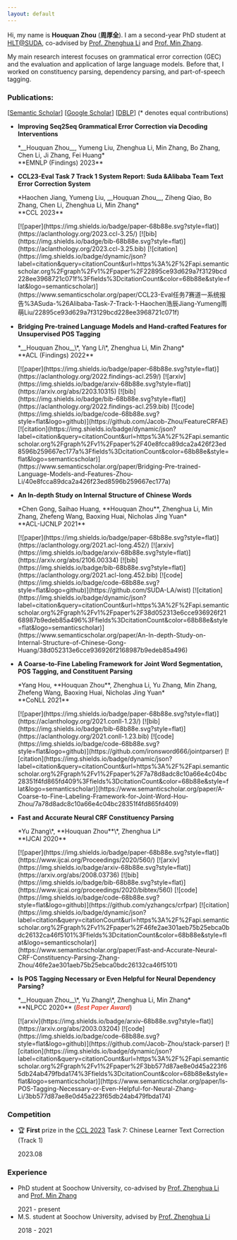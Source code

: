 ```yaml
---
layout: default
---
```


Hi, my name is **Houquan Zhou** (**周厚全**). 
I am a second-year PhD student at [HLT@SUDA](http://hlt.suda.edu.cn), co-advised by [Prof. Zhenghua Li](http://hlt.suda.edu.cn/~zhli) and [Prof. Min Zhang](https://zhangminsuda.github.io/cn_homepage/).


My main research interest focuses on grammatical error correction (GEC) and the evaluation and application of large language models.
Before that, I worked on constituency parsing, dependency parsing, and part-of-speech tagging.


### Publications:

[[Semantic Scholar](https://www.semanticscholar.org/author/Houquan-Zhou/50986473)] [[Google Scholar](https://scholar.google.com/citations?user=hJWovmAAAAAJ)] [[DBLP](https://dblp.org/pid/221/7847-1.html)] (* denotes equal contributions)

* **Improving Seq2Seq Grammatical Error Correction via Decoding Interventions**
    <p class="vspace"></p>
    *__Houquan Zhou__, Yumeng Liu, Zhenghua Li, Min Zhang, Bo Zhang, Chen Li, Ji Zhang, Fei Huang* <br>
    **EMNLP (Findings) 2023**
    <!-- <p class="vspace"></p> -->

* **CCL23-Eval Task 7 Track 1 System Report: Suda &Alibaba Team Text Error Correction System**
    <p class="vspace"></p>
    *Haochen Jiang, Yumeng Liu, __Houquan Zhou__, Ziheng Qiao, Bo Zhang, Chen Li, Zhenghua Li, Min Zhang* <br>
    **CCL 2023**
    <p class="vspace"></p>
    [![paper](https://img.shields.io/badge/paper-68b88e.svg?style=flat)](https://aclanthology.org/2023.ccl-3.25/)
    [![bib](https://img.shields.io/badge/bib-68b88e.svg?style=flat)](https://aclanthology.org/2023.ccl-3.25.bib)
    [![citation](https://img.shields.io/badge/dynamic/json?label=citation&query=citationCount&url=https%3A%2F%2Fapi.semanticscholar.org%2Fgraph%2Fv1%2Fpaper%2F22895ce93d629a7f3129bcd228ee3968721c071f%3Ffields%3DcitationCount&color=68b88e&style=flat&logo=semanticscholar)](https://www.semanticscholar.org/paper/CCL23-Eval任务7赛道一系统报告%3ASuda-%26Alibaba-Task-7-Track-1-Haochen浩辰Jiang-Yumeng雨萌Liu/22895ce93d629a7f3129bcd228ee3968721c071f)

* **Bridging Pre-trained Language Models and Hand-crafted Features for Unsupervised POS Tagging**
    <p class="vspace"></p>
    *__Houquan Zhou__\*, Yang Li\*, Zhenghua Li, Min Zhang* <br>
    **ACL (Findings) 2022**
    <p class="vspace"></p>
    [![paper](https://img.shields.io/badge/paper-68b88e.svg?style=flat)](https://aclanthology.org/2022.findings-acl.259/)
    [![arxiv](https://img.shields.io/badge/arxiv-68b88e.svg?style=flat)](https://arxiv.org/abs/2203.10315)
    [![bib](https://img.shields.io/badge/bib-68b88e.svg?style=flat)](https://aclanthology.org/2022.findings-acl.259.bib)
    [![code](https://img.shields.io/badge/code-68b88e.svg?style=flat&logo=github)](https://github.com/Jacob-Zhou/FeatureCRFAE)
    [![citation](https://img.shields.io/badge/dynamic/json?label=citation&query=citationCount&url=https%3A%2F%2Fapi.semanticscholar.org%2Fgraph%2Fv1%2Fpaper%2F40e8fcca89dca2a426f23ed8596b259667ec177a%3Ffields%3DcitationCount&color=68b88e&style=flat&logo=semanticscholar)](https://www.semanticscholar.org/paper/Bridging-Pre-trained-Language-Models-and-Features-Zhou-Li/40e8fcca89dca2a426f23ed8596b259667ec177a)


* **An In-depth Study on Internal Structure of Chinese Words** 
    <p class="vspace"></p>
    *Chen Gong, Saihao Huang, **Houquan Zhou**, Zhenghua Li, Min Zhang, Zhefeng Wang, Baoxing Huai, Nicholas Jing Yuan* <br>
    **ACL-IJCNLP 2021** 
    <p class="vspace"></p>
    [![paper](https://img.shields.io/badge/paper-68b88e.svg?style=flat)](https://aclanthology.org/2021.acl-long.452/)
    [![arxiv](https://img.shields.io/badge/arxiv-68b88e.svg?style=flat)](https://arxiv.org/abs/2106.00334)
    [![bib](https://img.shields.io/badge/bib-68b88e.svg?style=flat)](https://aclanthology.org/2021.acl-long.452.bib)
    [![code](https://img.shields.io/badge/code-68b88e.svg?style=flat&logo=github)](https://github.com/SUDA-LA/wist)
    [![citation](https://img.shields.io/badge/dynamic/json?label=citation&query=citationCount&url=https%3A%2F%2Fapi.semanticscholar.org%2Fgraph%2Fv1%2Fpaper%2F38d052313e6cce936926f2168987b9edeb85a496%3Ffields%3DcitationCount&color=68b88e&style=flat&logo=semanticscholar)](https://www.semanticscholar.org/paper/An-In-depth-Study-on-Internal-Structure-of-Chinese-Gong-Huang/38d052313e6cce936926f2168987b9edeb85a496)


* **A Coarse-to-Fine Labeling Framework for Joint Word Segmentation, POS Tagging, and Constituent Parsing**
    <p class="vspace"></p>
    *Yang Hou, **Houquan Zhou**, Zhenghua Li, Yu Zhang, Min Zhang, Zhefeng Wang, Baoxing Huai, Nicholas Jing Yuan* <br>
    **CoNLL 2021**
    <p class="vspace"></p>
    [![paper](https://img.shields.io/badge/paper-68b88e.svg?style=flat)](https://aclanthology.org/2021.conll-1.23/)
    [![bib](https://img.shields.io/badge/bib-68b88e.svg?style=flat)](https://aclanthology.org/2021.conll-1.23.bib)
    [![code](https://img.shields.io/badge/code-68b88e.svg?style=flat&logo=github)](https://github.com/ironsword666/jointparser)
    [![citation](https://img.shields.io/badge/dynamic/json?label=citation&query=citationCount&url=https%3A%2F%2Fapi.semanticscholar.org%2Fgraph%2Fv1%2Fpaper%2F7a78d8adc8c10a66e4c04bc28351f4fd865fd409%3Ffields%3DcitationCount&color=68b88e&style=flat&logo=semanticscholar)](https://www.semanticscholar.org/paper/A-Coarse-to-Fine-Labeling-Framework-for-Joint-Word-Hou-Zhou/7a78d8adc8c10a66e4c04bc28351f4fd865fd409)

* **Fast and Accurate Neural CRF Constituency Parsing**
    <p class="vspace"></p>
    *Yu Zhang\*, **Houquan Zhou**\*, Zhenghua Li* <br>
    **IJCAI 2020**
    <p class="vspace"></p>
    [![paper](https://img.shields.io/badge/paper-68b88e.svg?style=flat)](https://www.ijcai.org/Proceedings/2020/560/)
    [![arxiv](https://img.shields.io/badge/arxiv-68b88e.svg?style=flat)](https://arxiv.org/abs/2008.03736)
    [![bib](https://img.shields.io/badge/bib-68b88e.svg?style=flat)](https://www.ijcai.org/proceedings/2020/bibtex/560)
    [![code](https://img.shields.io/badge/code-68b88e.svg?style=flat&logo=github)](https://github.com/yzhangcs/crfpar)
    [![citation](https://img.shields.io/badge/dynamic/json?label=citation&query=citationCount&url=https%3A%2F%2Fapi.semanticscholar.org%2Fgraph%2Fv1%2Fpaper%2F46fe2ae301aeb75b25ebca0bdc26132ca46f5101%3Ffields%3DcitationCount&color=68b88e&style=flat&logo=semanticscholar)](https://www.semanticscholar.org/paper/Fast-and-Accurate-Neural-CRF-Constituency-Parsing-Zhang-Zhou/46fe2ae301aeb75b25ebca0bdc26132ca46f5101)

* **Is POS Tagging Necessary or Even Helpful for Neural Dependency Parsing?**
    <p class="vspace"></p>
    *__Houquan Zhou__\*, Yu Zhang\*, Zhenghua Li, Min Zhang* <br>
    **NLPCC 2020** (<strong><i style="color:#e74d3c">Best Paper Award</i></strong>)
    <p class="vspace"></p>
    [![arxiv](https://img.shields.io/badge/arxiv-68b88e.svg?style=flat)](https://arxiv.org/abs/2003.03204)
    [![code](https://img.shields.io/badge/code-68b88e.svg?style=flat&logo=github)](https://github.com/Jacob-Zhou/stack-parser)
    [![citation](https://img.shields.io/badge/dynamic/json?label=citation&query=citationCount&url=https%3A%2F%2Fapi.semanticscholar.org%2Fgraph%2Fv1%2Fpaper%2F3bb577d87ae8e0d45a223f65db24ab479fbda174%3Ffields%3DcitationCount&color=68b88e&style=flat&logo=semanticscholar)](https://www.semanticscholar.org/paper/Is-POS-Tagging-Necessary-or-Even-Helpful-for-Neural-Zhang-Li/3bb577d87ae8e0d45a223f65db24ab479fbda174)

### Competition
* 🏆 **First** prize in the [CCL 2023](http://cips-cl.org/static/CCL2023/cclEval/taskResults/index.html#评测任务-7汉语学习者文本纠错cltc) Task 7: Chinese Learner Text Correction (Track 1)
    <p class="vspace"></p>
    2023.08
 
### Experience

* PhD student at Soochow University, co-advised by [Prof. Zhenghua Li](http://hlt.suda.edu.cn/~zhli) and [Prof. Min Zhang](https://zhangminsuda.github.io/cn_homepage/)
    <p class="vspace"></p>
    2021 - present
* M.S. student at Soochow University, advised by [Prof. Zhenghua Li](http://hlt.suda.edu.cn/~zhli)
    <p class="vspace"></p>
    2018 - 2021

